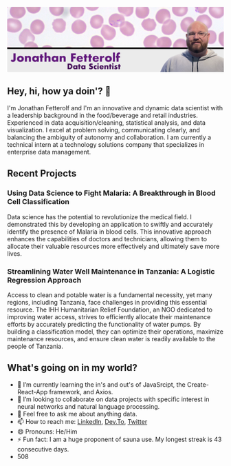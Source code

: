 ![my_title](my_title.png)

## Hey, hi, how ya doin'? 👋

I'm Jonathan Fetterolf and I'm an innovative and dynamic data scientist with a leadership background in the food/beverage and retail industries. Experienced in data acquisition/cleaning, statistical analysis, and data visualization. I excel at problem solving, communicating clearly, and balancing the ambiguity of autonomy and collaboration. I am currently a technical intern at a technology solutions company that specializes in enterprise data management. 

## Recent Projects

### Using Data Science to Fight Malaria: A Breakthrough in Blood Cell Classification
Data science has the potential to revolutionize the medical field. I demonstrated this by developing an application to swiftly and accurately identify the presence of Malaria in blood cells. This innovative approach enhances the capabilities of doctors and technicians, allowing them to allocate their valuable resources more effectively and ultimately save more lives.

### Streamlining Water Well Maintenance in Tanzania: A Logistic Regression Approach
Access to clean and potable water is a fundamental necessity, yet many regions, including Tanzania, face challenges in providing this essential resource. The IHH Humanitarian Relief Foundation, an NGO dedicated to improving water access, strives to efficiently allocate their maintenance efforts by accurately predicting the functionality of water pumps. By building a classification model, they can optimize their operations, maximize maintenance resources, and ensure clean water is readily available to the people of Tanzania.

## What's going on in my world?

- 🌱 I’m currently learning the in's and out's of JavaSrcipt, the Create-React-App framework, and Axios.
- 👯 I’m looking to collaborate on data projects with specific interest in neural networks and natural language processing. 
- 💬 Feel free to ask me about anything data.
- 📫 How to reach me: [LinkedIn](https://www.linkedin.com/in/jonathanfetterolf/), [Dev.To](https://dev.to/fetterollie), [Twitter](https://twitter.com/fetterollie)
- 😄 Pronouns: He/Him
- ⚡ Fun fact: I am a huge proponent of sauna use. My longest streak is 43 consecutive days.
- 508

